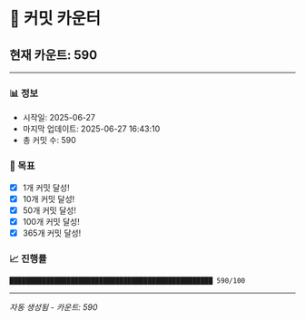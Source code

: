 # 🔢 커밋 카운터

## 현재 카운트: 590

---

### 📊 정보
- 시작일: 2025-06-27
- 마지막 업데이트: 2025-06-27 16:43:10
- 총 커밋 수: 590

### 🎯 목표
- [x] 1개 커밋 달성!
- [x] 10개 커밋 달성!
- [x] 50개 커밋 달성!
- [x] 100개 커밋 달성!
- [x] 365개 커밋 달성!

### 📈 진행률
```
██████████████████████████████████████████████████ 590/100
```

---
*자동 생성됨 - 카운트: 590*
